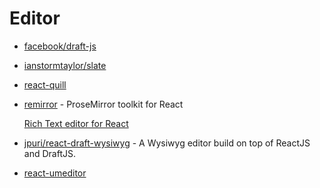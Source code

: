 # Editor

- [facebook/draft-js](https://github.com/facebook/draft-js)
- [ianstormtaylor/slate](https://github.com/ianstormtaylor/slate)
- [react-quill](https://github.com/zenoamaro/react-quill)
- [remirror](https://github.com/remirror/remirror) - ProseMirror toolkit for React

    [Rich Text editor for React](https://medium.com/collaborne-engineering/rich-text-editor-for-react-f7d71746867f)

- [jpuri/react-draft-wysiwyg](https://github.com/jpuri/react-draft-wysiwyg) - A Wysiwyg editor build on top of ReactJS and DraftJS.
- [react-umeditor](https://github.com/liuhong1happy/react-umeditor)
